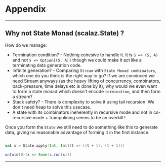 
# Appendix


-------

## Why not State Monad (scalaz.State) ?<a name = "statemonad?"></a>

How do we manage:
* Termination condition? - Nothing cohesive to handle it. It is `S => (S, A)` and not `S => Option[(S, A)]` though we could make it act like a terminating data generation code.
* Infinite generation? - Comparing `Stream` with `State Monad combinators`, which one do you think is the right way to go?
If we are convinced we need Stream anyways (as the heavy lifting of concurrency, combinators, back-pressure, time delays etc is done by it), why would we even want to form a state monad which doesn't encode `termination`, and then form a stream?
* Stack safety? - There is complexity to solve it using tail recursion. We don't need heap to solve this usecase.  
* A state with its combinators ineherently in recursive mode  and not in co-recursive mode + trampolining seems to be an overkill !

Once you form the `State` we still need to do something like this to generate data, giving no reasonable advantage of forming it in the first instance. 

```scala

val s = State.apply[Int, Int](t => ((t + 1), (t + 1)))

unfold(0)(x => Some(s.run(x)))

```

-----
